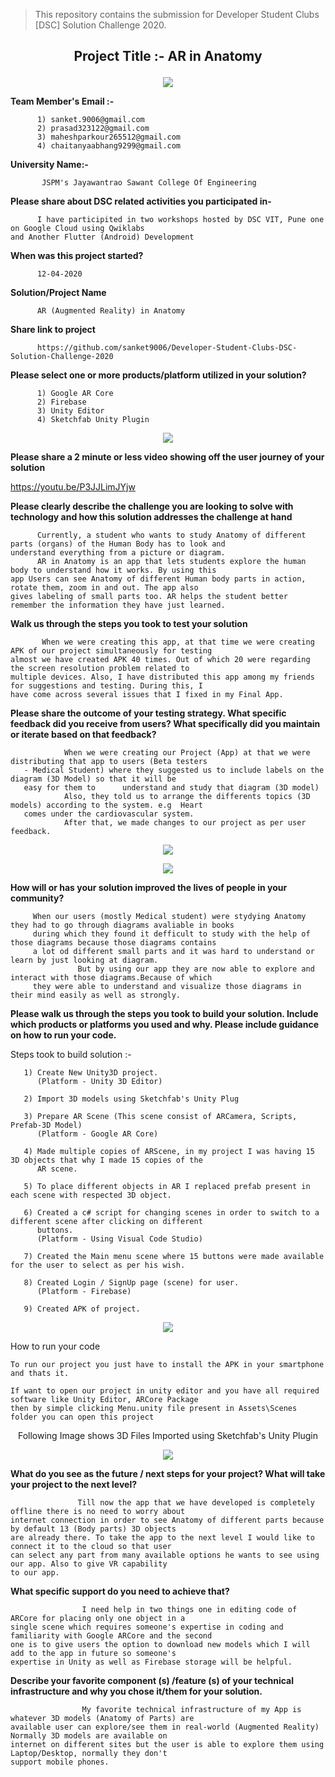 
> This repository contains the submission for Developer Student Clubs [DSC] Solution Challenge 2020.
## <p align="center"> Project Title :- AR in Anatomy </p>


<p align="center">
 <img  src="https://github.com/sanket9006/Developer-Student-Clubs-DSC-Solution-Challenge-2020/blob/master/222.png">
</p>



**Team Member's Email :-**

          1) sanket.9006@gmail.com      
          2) prasad323122@gmail.com
          3) maheshparkour265512@gmail.com
          4) chaitanyaabhang9299@gmail.com

**University Name:-**

           JSPM's Jayawantrao Sawant College Of Engineering


**Please share about DSC related activities you participated in-**
          
          I have participited in two workshops hosted by DSC VIT, Pune one on Google Cloud using Qwiklabs 
    and Another Flutter (Android) Development

**When was this project started?**
          
          12-04-2020

**Solution/Project Name**

          AR (Augmented Reality) in Anatomy
          
**Share link to project**
          
          https://github.com/sanket9006/Developer-Student-Clubs-DSC-Solution-Challenge-2020
        
          
**Please select one or more products/platform utilized in your solution?**

          1) Google AR Core
          2) Firebase
          3) Unity Editor
          4) Sketchfab Unity Plugin
          
          
<p align="center">
 <img  src="https://github.com/sanket9006/Developer-Student-Clubs-DSC-Solution-Challenge-2020/blob/master/Unity + Arcore + Firebase  + Sketchfab.png">
</p>


**Please share a 2 minute or less video showing off the user journey of your solution**


 https://youtu.be/P3JJLimJYjw


**Please clearly describe the challenge you are looking to solve with technology and how this solution addresses the challenge at hand**

          Currently, a student who wants to study Anatomy of different parts (organs) of the Human Body has to look and 
    understand everything from a picture or diagram.
          AR in Anatomy is an app that lets students explore the human body to understand how it works. By using this 
    app Users can see Anatomy of different Human body parts in action, rotate them, zoom in and out. The app also 
    gives labeling of small parts too. AR helps the student better remember the information they have just learned. 

**Walk us through the steps you took to test your solution**
             
           When we were creating this app, at that time we were creating APK of our project simultaneously for testing
    almost we have created APK 40 times. Out of which 20 were regarding the screen resolution problem related to 
    multiple devices. Also, I have distributed this app among my friends for suggestions and testing. During this, I
    have come across several issues that I fixed in my Final App.


**Please share the outcome of your testing strategy. What specific feedback did you receive from users? What specifically 
did you maintain or iterate based on that feedback?**
                
                When we were creating our Project (App) at that we were distributing that app to users (Beta testers 
       - Medical Student) where they suggested us to include labels on the diagram (3D Model) so that it will be 
       easy for them to      understand and study that diagram (3D model)
                Also, they told us to arrange the differents topics (3D models) according to the system. e.g  Heart 
       comes under the cardiovascular system.
                After that, we made changes to our project as per user feedback.

<p align="center">
 <img  src="https://github.com/sanket9006/Developer-Student-Clubs-DSC-Solution-Challenge-2020/blob/master/95.PNG">
</p>



<p align="center">
 <img  src="https://github.com/sanket9006/Developer-Student-Clubs-DSC-Solution-Challenge-2020/blob/master/96.PNG">
</p>


**How will or has your solution improved the lives of people in your community?**
         
         When our users (mostly Medical student) were stydying Anatomy they had to go through diagrams avaliable in books
         during which they found it defficult to study with the help of those diagrams because those diagrams contains
         a lot od different small parts and it was hard to understand or learn by just looking at diagram.
                   But by using our app they are now able to explore and interact with those diagrams.Because of which
         they were able to understand and visualize those diagrams in their mind easily as well as strongly.

**Please walk us through the steps you took to build your solution. Include which products or platforms you used and why. Please include guidance on how to run your code.**

Steps took to build solution :-

       1) Create New Unity3D project.
          (Platform - Unity 3D Editor) 
          
       2) Import 3D models using Sketchfab's Unity Plug
       
       3) Prepare AR Scene (This scene consist of ARCamera, Scripts, Prefab-3D Model) 
          (Platform - Google AR Core)
          
       4) Made multiple copies of ARScene, in my project I was having 15 3D objects that why I made 15 copies of the 
          AR scene.
          
       5) To place different objects in AR I replaced prefab present in each scene with respected 3D object.
       
       6) Created a c# script for changing scenes in order to switch to a different scene after clicking on different 
          buttons.
          (Platform - Using Visual Code Studio)
          
       7) Created the Main menu scene where 15 buttons were made available for the user to select as per his wish.
       
       8) Created Login / SignUp page (scene) for user.
          (Platform - Firebase)
       
       9) Created APK of project.
    
    
<p align="center">
<img  src="https://github.com/sanket9006/Developer-Student-Clubs-DSC-Solution-Challenge-2020/blob/master/s.png">
</p>

How to run your code
   
    To run our project you just have to install the APK in your smartphone and thats it.
          
    If want to open our project in unity editor and you have all required software like Unity Editor, ARCore Package 
    then by simple clicking Menu.unity file present in Assets\Scenes folder you can open this project
    
    
<p align="center"> Following Image shows 3D Files Imported using Sketchfab's Unity Plugin </p>
       
  
<p align="center">
<img  src="https://github.com/sanket9006/Developer-Student-Clubs-DSC-Solution-Challenge-2020/blob/master/9999999999999999.png">
</p>



**What do you see as the future / next steps for your project? What will take your project to the next level?**

                   Till now the app that we have developed is completely offline there is no need to worry about 
    internet connection in order to see Anatomy of different parts because by default 13 (Body parts) 3D objects 
    are already there. To take the app to the next level I would like to connect it to the cloud so that user 
    can select any part from many available options he wants to see using our app. Also to give VR capability 
    to our app.                
          
**What specific support do you need to achieve that?**
                    
                    I need help in two things one in editing code of ARCore for placing only one object in a 
    single scene which requires someone's expertise in coding and familiarity with Google ARCore and the second
    one is to give users the option to download new models which I will add to the app in future so someone's 
    expertise in Unity as well as Firebase storage will be helpful.

**Describe your favorite component (s) /feature (s) of your technical infrastructure and why you chose it/them for your solution.**
                    
                    My favorite technical infrastructure of my App is whatever 3D models (Anatomy of Parts) are
    available user can explore/see them in real-world (Augmented Reality)  Normally 3D models are available on 
    internet on different sites but the user is able to explore them using Laptop/Desktop, normally they don't 
    support mobile phones.
